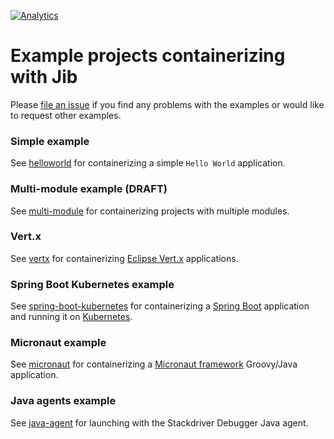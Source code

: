 [![Analytics](https://cloud-tools-for-java-metrics.appspot.com/UA-121724379-2/examples)](https://github.com/igrigorik/ga-beacon)

# Example projects containerizing with Jib

Please [file an issue](/../../issues/new) if you find any problems with the examples or would like to request other examples.

### Simple example

See [helloworld](helloworld) for containerizing a simple `Hello World` application.

### Multi-module example (DRAFT)

See [multi-module](multi-module) for containerizing projects with multiple modules.

### Vert.x

See [vertx](vertx) for containerizing [Eclipse Vert.x](https://vertx.io/) applications.

<!-- ### SpringBoot Example 

You can find usage by Gradle or Maven with SpringBoot in [spring-boot](spring-boot-draft#Quickstart) -->

### Spring Boot Kubernetes example

See [spring-boot-kubernetes](spring-boot-kubernetes) for containerizing a [Spring Boot](https://spring.io/projects/spring-boot) application and running it on [Kubernetes](https://kubernetes.io).

### Micronaut example

See [micronaut](micronaut) for containerizing a [Micronaut framework](https://micronaut.io/) Groovy/Java application.

### Java agents example

See [java-agent](java-agent) for launching with the Stackdriver Debugger Java agent.
